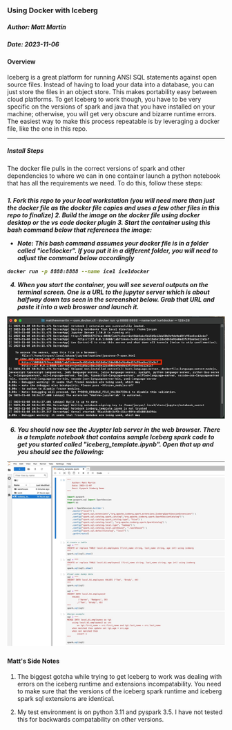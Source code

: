 ### Using Docker with Iceberg

<h5>Author: Matt Martin</h5>
<h5>Date: 2023-11-06</h5>

<h4>Overview</h4>
Iceberg is a great platform for running ANSI SQL statements against open source files. Instead of having to load your data into a database, you can just store the files in an object store. This makes portability easy between cloud platforms. To get Iceberg to work though, you have to be very specific on the versions of spark and java that you have installed on your machine; otherwise, you will get very obscure and bizarre runtime errors. The easiest way to make this process repeatable is by leveraging a docker file, like the one in this repo.
<hr></hr>
<h5>Install Steps</h5>
The docker file pulls in the correct versions of spark and other dependencies to where we can in one container launch a python notebook that has all the requirements we need. To do this, follow these steps:
<h5><h5>
1. Fork this repo to your local workstation (you will need more than just the docker file as the docker file copies and uses a few other files in this repo to finalize)
2. Build the image on the docker file using docker desktop or the vs code docker plugin
3. Start the container using this bash command below that references the image:

- Note: This bash command assumes your docker file is in a folder called "ice1docker". If you put it in a different folder, you will need to adjust the command below accordingly

```bash
docker run -p 8888:8888 --name ice1 ice1docker
```

4. When you start the container, you will see several outputs on the terminal screen. One is a URL to the jupyter server which is about halfway down tas seen in the screenshot below. Grab that URL and paste it into a web broswer and launch it.

![bash](./photos/bash.jpg)

6. You should now see the Juypter lab server in the web browser. There is a template notebook that contains sample Iceberg spark code to get you started called "iceberg_template.ipynb". Open that up and you should see the following:

![jup](./photos/jupyter.jpg)


<h4>Matt's Side Notes</h4>

1. The biggest gotcha while trying to get Iceberg to work was dealing with errors on the iceberg runtime and extensions incompatability. You need to make sure that the versions of the iceberg spark runtime and iceberg spark sql extensions are identical. 

2. My test environment is on python 3.11 and pyspark 3.5. I have not tested this for backwards compatability on other versions.
